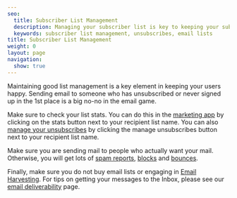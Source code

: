 ```yaml
---
seo:
  title: Subscriber List Management
  description: Managing your subscriber list is key to keeping your subscribers happy.
  keywords: subscriber list management, unsubscribes, email lists
title: Subscriber List Management
weight: 0
layout: page
navigation:
  show: true
---
```


Maintaining good list management is a key element in keeping your users happy. Sending email to someone who has unsubscribed or never signed up in the 1st place is a big no-no in the email game.

Make sure to check your list stats. You can do this in the [marketing app]({{root_url}}/Marketing_Emails/index.html) by clicking on the stats button next to your recipient list name. You can also [manage your unsubscribes]({{root_url}}/Marketing_Emails/unsubscribes.html) by clicking the manage unsubscribes button next to your recipient list name.

Make sure you are sending mail to people who actually want your mail. Otherwise, you will get lots of [spam reports]({{root_url}}/Glossary/spam_reports.html), [blocks]({{root_url}}/Glossary/blocks.html) and [bounces]({{root_url}}/Glossary/bounces.html).

Finally, make sure you do not buy email lists or engaging in [Email Harvesting]({{root_url}}/Glossary/email_harvesting.html). For tips on getting your messages to the Inbox, please see our [email deliverability]({{root_url}}/User_Guide/Email_Deliverability/index.html) page.
